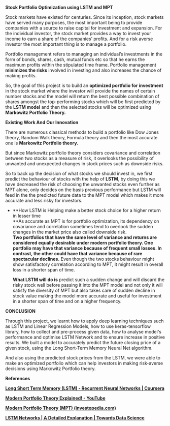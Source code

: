 **Stock Portfolio Optimization using LSTM and MPT**

Stock markets have existed for centuries. Since its inception, stock markets
have served many purposes, the most important being to provide companies with a
source to raise capital for investment and expansion. For the individual
investor, the stock market provides a way to invest your income to earn a share
of the companies’ profits. And for a risk averse investor the most important
thing is to manage a portfolio.

Portfolio management refers to managing an individual’s investments in the form
of bonds, shares, cash, mutual funds etc so that he earns the maximum profits
within the stipulated time frame. Portfolio management **minimizes the risks**
involved in investing and also increases the chance of making profits.

So, the goal of this project is to build an **optimized portfolio for
investment** in the stock market where the investor will provide the names of
certain number stocks and the model will return the best possible combination of
shares amongst the top-performing stocks which will be first predicted by the
**LSTM model** and then the selected stocks will be optimized using **Markowitz
Portfolio Theory.**

**Existing Work And Our Innovation**

There are numerous classical methods to build a portfolio like Dow Jones theory,
Random Walk theory, Formula theory and then the most accurate one is **Markowitz
Portfolio theory.**

But since Markowitz portfolio theory considers covariance and correlation
between two stocks as a measure of risk, it overlooks the possibility of
unwanted and unexpected changes in stock prices such as downside risks.

So to back up the decision of what stocks we should invest in, we first predict
the behaviour of stocks with the help of **LSTM**, by doing this we have
decreased the risk of choosing the unwanted stocks even further as MPT alone,
only decides on the basis previous performance but LSTM will feed in the the
predicted future data to the MPT model which makes it more accurate and less
risky for investors.

-   **How LSTM is Helping make a better stock choice for a higher return in
    lesser time  
    **As accurate as MPT is for portfolio optimization, its dependency on
    covariance and correlation sometimes tend to overlook the sudden changes in
    the market price also called downside risk.   
    **Two portfolios that have the same level of variance and returns are
    considered equally desirable under modern portfolio theory. One portfolio
    may have that variance because of frequent small losses. In contrast, the
    other could have that variance because of rare spectacular declines.** Even
    though the two stocks behaviour might show satisfactory correlation
    according to MPT, it might result in overall loss in a shorter span of time.

    **What LSTM will do is** predict such a sudden change and will discard the
    risky stock well before passing it into the MPT model and not only it will
    satisfy the diversity of MPT but also takes care of sudden decline in stock
    value making the model more accurate and useful for investment in a shorter
    span of time and on a higher frequency.

**CONCLUSION**

Through this project, we learnt how to apply deep learning techniques such as
LSTM and Linear Regression Models, how to use keras-tensorflow library, how to
collect and pre-process given data, how to analyse model's performance and
optimise LSTM Network and to ensure increase in positive results. We built a
model to accurately predict the future closing price of a given stock, using the
Long Short-Term Memory Neural Net algorithm.

And also using the predicted stock prices from the LSTM, we were able to make an
optimized portfolio which can help investors in making risk-averse decisions
using Markowitz Portfolio theory.

**References**

[**Long Short Term Memory (LSTM) - Recurrent Neural Networks \|
Coursera**](https://www.coursera.org/lecture/nlp-sequence-models/long-short-term-memory-lstm-KXoay)

[**Modern Portfolio Theory Explained! -
YouTube**](https://www.youtube.com/watch?v=8jKrnUfIYEg)

[**Modern Portfolio Theory (MPT)
(investopedia.com)**](https://www.investopedia.com/terms/m/modernportfoliotheory.asp#:~:text=Modern%20portfolio%20theory%2C%20introduced%20by%20Harry%20Markowitz%20in,risk%20level%20for%20the%20same%20level%20of%20return.)

[**LSTM Networks \| A Detailed Explanation \| Towards Data
Science**](https://towardsdatascience.com/lstm-networks-a-detailed-explanation-8fae6aefc7f9)
